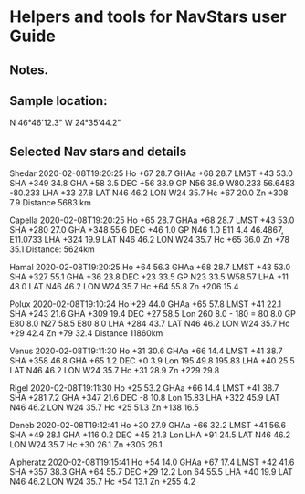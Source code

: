 # Helpers and tools for NavStars user Guide

## Notes.

## Sample location: 
N 46°46'12.3" W 24°35'44.2"

## Selected Nav stars and details

Shedar
2020-02-08T19:20:25
Ho   +67  28.7
GHAa +68  28.7
LMST +43  53.0
SHA  +349 34.8
GHA  +58   3.5
DEC  +56  38.9
GP   N56  38.9 W80.233  56.6483 -80.233
LHA  +33  27.8
LAT  N46  46.2
LON  W24  35.7
Hc   +67  20.0
Zn   +308 7.9
Distance 5683 km

Capella
2020-02-08T19:20:25
Ho   +65  28.7
GHAa +68  28.7
LMST +43  53.0
SHA  +280 27.0
GHA  +348 55.6
DEC  +46   1.0
GP   N46   1.0 E11 4.4  46.4867, E11.0733
LHA  +324 19.9
LAT  N46  46.2
LON  W24  35.7
Hc   +65  36.0
Zn   +78  35.1
Distance: 5624km

Hamal
2020-02-08T19:20:25
Ho   +64  56.3
GHAa +68  28.7
LMST +43  53.0
SHA  +327 55.1
GHA  +36  23.8
DEC  +23  33.5
GP   N23  33.5 W58.57
LHA  +11  48.0
LAT  N46  46.2
LON  W24  35.7
Hc   +64  55.8
Zn   +206 15.4



Polux
2020-02-08T19:10:24
Ho   +29 44.0
GHAa +65 57.8
LMST +41 22.1
SHA  +243 21.6
GHA  +309 19.4
DEC  +27  58.5  Lon 260 8.0 - 180 = 80 8.0
GP   E80 8.0 N27 58.5 E80 8.0
LHA  +284 43.7
LAT  N46  46.2
LON  W24  35.7
Hc   +29  42.4
Zn   +79  32.4
Distance 11860km


Venus
2020-02-08T19:11:30
Ho   +31  30.6
GHAa +66  14.4
LMST +41  38.7
SHA  +358 46.8
GHA  +65  1.2
DEC  +0   3.9  Lon 195 49.8    195.83
LHA  +40  25.5
LAT  N46  46.2
LON  W24  35.7
Hc   +31  28.9
Zn   +229 29.8

Rigel
2020-02-08T19:11:30
Ho   +25  53.2
GHAa +66  14.4
LMST +41  38.7
SHA  +281 7.2
GHA  +347 21.6
DEC  -8   10.8   Lon 15.83
LHA  +322 45.9
LAT  N46  46.2
LON  W24  35.7
Hc   +25  51.3
Zn   +138 16.5

Deneb
2020-02-08T19:12:41
Ho   +30  27.9
GHAa +66  32.2
LMST +41  56.6
SHA  +49  28.1
GHA  +116 0.2
DEC  +45  21.3 Lon 
LHA  +91  24.5
LAT  N46  46.2
LON  W24  35.7
Hc   +30  26.1
Zn   +305 26.1

Alpheratz
2020-02-08T19:15:41
Ho   +54  14.0
GHAa +67  17.4
LMST +42  41.6
SHA  +357 38.3
GHA  +64  55.7
DEC  +29  12.2 Lon 64 55.5
LHA  +40  19.9
LAT  N46  46.2
LON  W24  35.7
Hc   +54  13.1
Zn   +255 4.2


